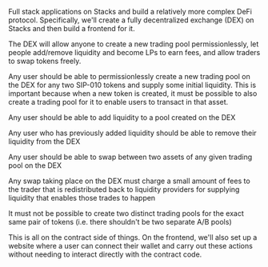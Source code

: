 Full stack applications on Stacks and build a relatively more complex DeFi protocol. Specifically, we'll create a fully decentralized exchange (DEX) on Stacks and then build a frontend for it.

The DEX will allow anyone to create a new trading pool permissionlessly, let people add/remove liquidity and become LPs to earn fees, and allow traders to swap tokens freely. 

Any user should be able to permissionlessly create a new trading pool on the DEX for any two SIP-010 tokens and supply some initial liquidity. This is important because when a new token is created, it must be possible to also create a trading pool for it to enable users to transact in that asset.

Any user should be able to add liquidity to a pool created on the DEX

Any user who has previously added liquidity should be able to remove their liquidity from the DEX

Any user should be able to swap between two assets of any given trading pool on the DEX

Any swap taking place on the DEX must charge a small amount of fees to the trader that is redistributed back to liquidity providers for supplying liquidity that enables those trades to happen

It must not be possible to create two distinct trading pools for the exact same pair of tokens (i.e. there shouldn't be two separate A/B pools)

This is all on the contract side of things. On the frontend, we'll also set up a website where a user can connect their wallet and carry out these actions without needing to interact directly with the contract code.
